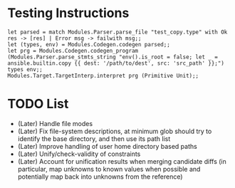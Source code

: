 # Testing Instructions
```
let parsed = match Modules.Parser.parse_file "test_copy.type" with Ok res -> [res] | Error msg -> failwith msg;;
let (types, env) = Modules.Codegen.codegen parsed;;
let prg = Modules.Codegen.codegen_program (Modules.Parser.parse_stmts_string "env().is_root = false; let _ = ansible.builtin.copy {{ dest: '/path/to/dest', src: 'src_path' }};") types env;;
Modules.Target.TargetInterp.interpret prg (Primitive Unit);;
```

# TODO List
- (Later) Handle file modes
- (Later) Fix file-system descriptions, at minimum glob should try to identify
  the base directory, and then use its path list
- (Later) Improve handling of user home directory based paths
- (Later) Unify/check-validity of constraints
- (Later) Account for unification results when merging candidate diffs (in
  particular, map unknowns to known values when possible and potentially map
  back into unknowns from the reference)
